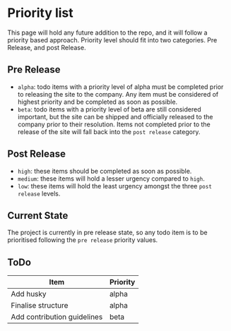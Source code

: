 # Priority list

This page will hold any future addition to the repo, and it will follow a priority based approach. Priority level should fit into two categories. Pre Release, and post Release.
## Pre Release
- `alpha`: todo items with a priority level of alpha must be completed prior to releasing the site to the company. Any item must be considered of highest priority and be completed as soon as possible.
- `beta`: todo items with a priority level of beta are still considered important, but the site can be shipped and officially released to the company prior to their resolution. Items not completed prior to the release of the site will fall back into the `post release` category.
## Post Release
- `high`: these items should be completed as soon as possible.
- `medium`: these items will hold a lesser urgency compared to `high`.
- `low`: these items will hold the least urgency amongst the three `post release` levels.

## Current State

The project is currently in pre release state, so any todo item is to be prioritised following the `pre release` priority values.

## ToDo
|Item|Priority|
|---|---|
|Add husky|alpha|
|Finalise structure|alpha|
|Add contribution guidelines|beta|

